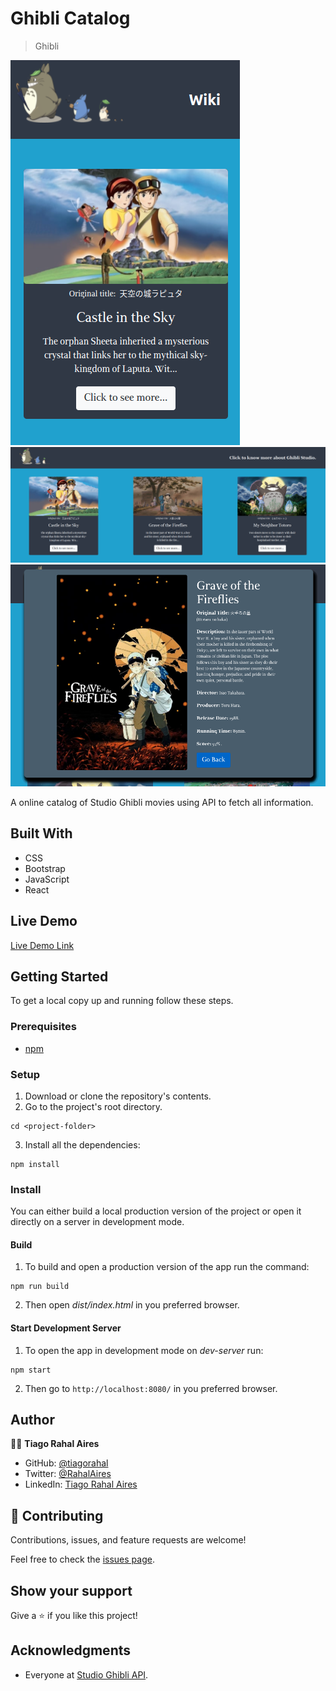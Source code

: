 # Ghibli Catalog

> Ghibli

![screenshot-01](./src/assets/images/screenshot01.png)
![screenshot-02](./src/assets/images/screenshot02.png)
![screenshot-03](./src/assets/images/screenshot03.png)

A online catalog of Studio Ghibli movies using API to fetch all information.

## Built With

- CSS
- Bootstrap
- JavaScript
- React

## Live Demo

[Live Demo Link](https://ghibli-catalog-6n6czbudz-tiagorahal.vercel.app/)


## Getting Started

To get a local copy up and running follow these steps.


### Prerequisites

- [npm](https://docs.npmjs.com/downloading-and-installing-node-js-and-npm)

### Setup

1. Download or clone the repository's contents.
2. Go to the project's root directory.
```
cd <project-folder>
```
3. Install all the dependencies:
```
npm install
```

### Install

You can either build a local production version of the project or open it directly on a server in development mode.

  #### Build

  1. To build and open a production version of the app run the command:
  ```
  npm run build
  ```
  2. Then open *dist/index.html* in you preferred browser.

  #### Start Development Server

  1. To open the app in development mode on *dev-server* run:
  ```
  npm start
  ```
  2. Then go to `http://localhost:8080/` in you preferred browser.

## Author

👨‍💻 **Tiago Rahal Aires**

- GitHub: [@tiagorahal](https://github.com/tiagorahal)
- Twitter: [@RahalAires](https://twitter.com/RahalAires)
- LinkedIn: [Tiago Rahal Aires](https://linkedin.com/tiagorahal)

## 🤝 Contributing

Contributions, issues, and feature requests are welcome!

Feel free to check the [issues page](https://github.com/tiagorahal/ghibli-catalog/issues).

## Show your support

Give a ⭐️ if you like this project!

## Acknowledgments

- Everyone at [Studio Ghibli API](https://ghibliapi.herokuapp.com/).
